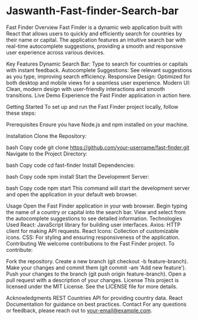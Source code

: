 # Jaswanth-Fast-finder-Search-bar
Fast Finder
Overview
Fast Finder is a dynamic web application built with React that allows users to quickly and efficiently search for countries by their name or capital. The application features an intuitive search bar with real-time autocomplete suggestions, providing a smooth and responsive user experience across various devices.

Key Features
Dynamic Search Bar: Type to search for countries or capitals with instant feedback.
Autocomplete Suggestions: See relevant suggestions as you type, improving search efficiency.
Responsive Design: Optimized for both desktop and mobile views for a seamless user experience.
Modern UI: Clean, modern design with user-friendly interactions and smooth transitions.
Live Demo
Experience the Fast Finder application in action here.

Getting Started
To set up and run the Fast Finder project locally, follow these steps:

Prerequisites
Ensure you have Node.js and npm installed on your machine.

Installation
Clone the Repository:

bash
Copy code
git clone https://github.com/your-username/fast-finder.git
Navigate to the Project Directory:

bash
Copy code
cd fast-finder
Install Dependencies:

bash
Copy code
npm install
Start the Development Server:

bash
Copy code
npm start
This command will start the development server and open the application in your default web browser.

Usage
Open the Fast Finder application in your web browser.
Begin typing the name of a country or capital into the search bar.
View and select from the autocomplete suggestions to see detailed information.
Technologies Used
React: JavaScript library for building user interfaces.
Axios: HTTP client for making API requests.
React Icons: Collection of customizable icons.
CSS: For styling and ensuring responsiveness of the application.
Contributing
We welcome contributions to the Fast Finder project. To contribute:

Fork the repository.
Create a new branch (git checkout -b feature-branch).
Make your changes and commit them (git commit -am 'Add new feature').
Push your changes to the branch (git push origin feature-branch).
Open a pull request with a description of your changes.
License
This project is licensed under the MIT License. See the LICENSE file for more details.

Acknowledgments
REST Countries API for providing country data.
React Documentation for guidance on best practices.
Contact
For any questions or feedback, please reach out to your-email@example.com.
